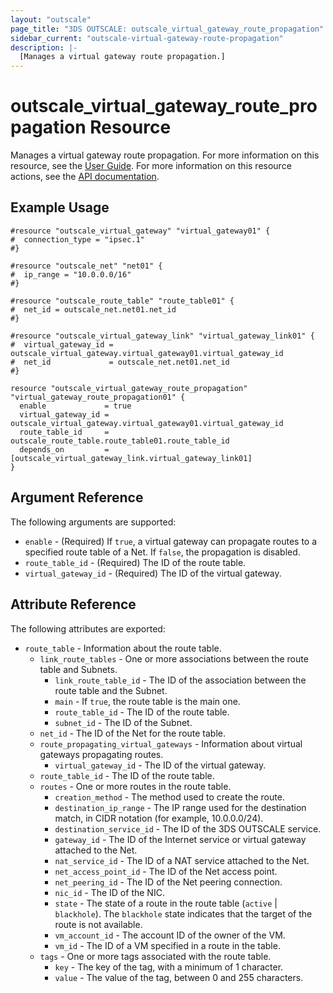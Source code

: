 ```yaml
---
layout: "outscale"
page_title: "3DS OUTSCALE: outscale_virtual_gateway_route_propagation"
sidebar_current: "outscale-virtual-gateway-route-propagation"
description: |-
  [Manages a virtual gateway route propagation.]
---
```


# outscale_virtual_gateway_route_propagation Resource

Manages a virtual gateway route propagation.
For more information on this resource, see the [User Guide](https://wiki.outscale.net/display/EN/About+Routing+Configuration+for+VPN+Connections).
For more information on this resource actions, see the [API documentation](https://docs.outscale.com/api#3ds-outscale-api-virtualgateway).

## Example Usage

```hcl
#resource "outscale_virtual_gateway" "virtual_gateway01" {
#  connection_type = "ipsec.1"
#}

#resource "outscale_net" "net01" {
#  ip_range = "10.0.0.0/16"
#}

#resource "outscale_route_table" "route_table01" {
#  net_id = outscale_net.net01.net_id
#}

#resource "outscale_virtual_gateway_link" "virtual_gateway_link01" {
#  virtual_gateway_id = outscale_virtual_gateway.virtual_gateway01.virtual_gateway_id
#  net_id             = outscale_net.net01.net_id
#}

resource "outscale_virtual_gateway_route_propagation" "virtual_gateway_route_propagation01" {
  enable             = true
  virtual_gateway_id = outscale_virtual_gateway.virtual_gateway01.virtual_gateway_id
  route_table_id     = outscale_route_table.route_table01.route_table_id
  depends_on         = [outscale_virtual_gateway_link.virtual_gateway_link01]
}
```

## Argument Reference

The following arguments are supported:

* `enable` - (Required) If `true`, a virtual gateway can propagate routes to a specified route table of a Net. If `false`, the propagation is disabled.
* `route_table_id` - (Required) The ID of the route table.
* `virtual_gateway_id` - (Required) The ID of the virtual gateway.

## Attribute Reference

The following attributes are exported:

* `route_table` - Information about the route table.
  * `link_route_tables` - One or more associations between the route table and Subnets.
      * `link_route_table_id` - The ID of the association between the route table and the Subnet.
      * `main` - If `true`, the route table is the main one.
      * `route_table_id` - The ID of the route table.
      * `subnet_id` - The ID of the Subnet.
  * `net_id` - The ID of the Net for the route table.
  * `route_propagating_virtual_gateways` - Information about virtual gateways propagating routes.
      * `virtual_gateway_id` - The ID of the virtual gateway.
  * `route_table_id` - The ID of the route table.
  * `routes` - One or more routes in the route table.
      * `creation_method` - The method used to create the route.
      * `destination_ip_range` - The IP range used for the destination match, in CIDR notation (for example, 10.0.0.0/24).
      * `destination_service_id` - The ID of the 3DS OUTSCALE service.
      * `gateway_id` - The ID of the Internet service or virtual gateway attached to the Net.
      * `nat_service_id` - The ID of a NAT service attached to the Net.
      * `net_access_point_id` - The ID of the Net access point.
      * `net_peering_id` - The ID of the Net peering connection.
      * `nic_id` - The ID of the NIC.
      * `state` - The state of a route in the route table (`active` \| `blackhole`). The `blackhole` state indicates that the target of the route is not available.
      * `vm_account_id` - The account ID of the owner of the VM.
      * `vm_id` - The ID of a VM specified in a route in the table.
  * `tags` - One or more tags associated with the route table.
      * `key` - The key of the tag, with a minimum of 1 character.
      * `value` - The value of the tag, between 0 and 255 characters.

